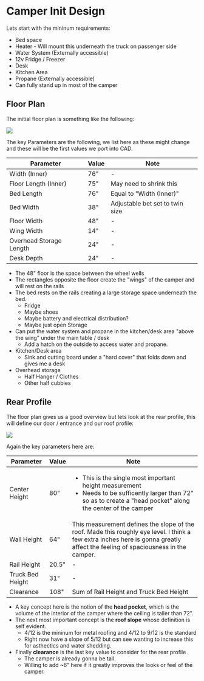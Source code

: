 # Camper Init Design

Lets start with the mininum requirements:

* Bed space
* Heater - Will mount this underneath the truck on passenger side 
* Water System (Externally accessible)
* 12v Fridge / Freezer
* Desk
* Kitchen Area
* Propane (Externally accessible)
* Can fully stand up in most of the camper

## Floor Plan

The initial floor plan is something like the following:

![](./floor.svg)

The key Parameters are the following, we list here as these might change and these will
be the first values we port into CAD.

| Parameter | Value | Note |
| --- | --- | --- |
| Width (Inner) | 76" | - |
| Floor Length (Inner) | 75" | May need to shrink this |
| Bed Length | 76" | Equal to "Width (Inner)" |
| Bed Width | 38" | Adjustable bet set to twin size |
| Floor Width | 48" | - |
| Wing Width | 14" | - |
| Overhead Storage Length | 24" | - |
| Desk Depth | 24" | - |

* The 48" floor is the space between the wheel wells
* The rectangles opposite  the floor create the "wings" of the camper and will rest on the rails
* The bed rests on the rails creating a large storage space underneath the bed.
    * Fridge
    * Maybe shoes
    * Maybe battery and electrical distribution?
    * Maybe just open Storage
* Can put the water system and propane in the kitchen/desk area "above the wing"
  under the main table / desk
    * Add a hatch on the outside to access water and propane.
* Kitchen/Desk area
    * Sink and cutting board under a "hard cover" that folds down and gives me a desk 
* Overhead storage
    * Half Hanger / Clothes
    * Other half cubbies

## Rear Profile

The floor plan gives us a good overview but lets look at the rear profile, this will
define our door / entrance and our roof profile:
  
![](./back.svg)

Again the key parameters here are:

| Parameter | Value | Note |
| --- | --- | --- |
| Center Height | 80" | <ul><li>This is the single most important height measurement</li><li>Needs to be sufficently larger than 72" so as to create a "head pocket" along the center of the camper</li></ul> |
| Wall Height | 64" | This measurement defines the slope of the roof. Made this roughly eye level. I think a few extra inches here is gonna greatly affect the feeling of spaciousness in the camper. |
| Rail Height | 20.5" | - |
| Truck Bed Height | 31" | - |
| Clearance | 108" | Sum of Rail Height and Truck Bed Height |

* A key concept here is the notion of the **head pocket**, which is the volume of the interior of the camper where the ceiling is taller than 72".
* The next most important concept is the **roof slope** whose definition is self evident.
    * 4/12 is the mininum for metal roofing and 4/12 to 9/12 is the standard
    * Right now have a slope of 5/12 but can see wanting to increase this for asthectics and water shedding.
* Finally **clearance** is the last key value to consider for the rear profile
    * The camper is already gonna be tall.
    * Willing to add ~6" here if it greatly improves the looks or feel of the camper.
